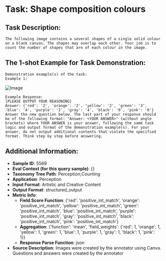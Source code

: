 # Task: Shape composition colours

## Task Description:

```
The following image contains a several shapes of a single solid colour on a blank canvas. The shapes may overlap each other. Your job is to count the number of shapes that are of each colour in the image.
```

## The 1-shot Example for Task Demonstration:

```
Demonstration example(s) of the task:
Example 1:
```

![Image](0.png)

```
Example Response:
[PLEASE OUTPUT YOUR REASONING]
Answer: {'red': '2', 'orange': '2', 'yellow': '2', 'green': '3', 'blue': '4', 'purple': '2', 'gray': '4', 'black': '0', 'pink': '0'}
Answer the new question below. The last part of your response should be of the following format: "Answer: <YOUR ANSWER>" (without angle brackets) where YOUR ANSWER is your answer, following the same task logic and output format of the demonstration example(s). For your answer, do not output additional contents that violate the specified format. Think step by step before answering.
```

## Additional Information:

- **Sample ID**: 5569
- **Eval Context (for this query sample)**: {}
- **Taxonomy Tree Path**: Perception;Counting
- **Application**: Perception
- **Input Format**: Artistic and Creative Content
- **Output Format**: structured_output
- **Metric Info**:
  - **Field Score Function**: {'red': 'positive_int_match', 'orange': 'positive_int_match', 'yellow': 'positive_int_match', 'green': 'positive_int_match', 'blue': 'positive_int_match', 'purple': 'positive_int_match', 'gray': 'positive_int_match', 'black': 'positive_int_match', 'pink': 'positive_int_match'}
  - **Aggregation**: {'function': 'mean', 'field_weights': {'red': 1, 'orange': 1, 'yellow': 1, 'green': 1, 'blue': 1, 'purple': 1, 'gray': 1, 'black': 1, 'pink': 1}}
  - **Response Parse Function**: json
- **Source Description**: Images were created by the annotator using Canva. Questions and answers were created by the annotator
